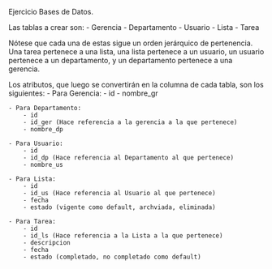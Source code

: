 

Ejercicio Bases de Datos.

Las tablas a crear son:
    - Gerencia
    - Departamento
    - Usuario
    - Lista
    - Tarea

Nótese que cada una de estas sigue un orden jerárquico de pertenencia.
Una tarea pertenece a una lista, una lista pertenece a un usuario, un usuario pertenece a un departamento, y un departamento pertenece a una gerencia.

Los atributos, que luego se convertirán en la columna de cada tabla, son los siguientes:
    - Para Gerencia:
        - id
        - nombre_gr
    
    - Para Departamento:
        - id
        - id_ger (Hace referencia a la gerencia a la que pertenece)
        - nombre_dp
    
    - Para Usuario:
        - id
        - id_dp (Hace referencia al Departamento al que pertenece)
        - nombre_us
    
    - Para Lista:
        - id
        - id_us (Hace referencia al Usuario al que pertenece)
        - fecha
        - estado (vigente como default, archviada, eliminada)
    
    - Para Tarea:
        - id
        - id_ls (Hace referencia a la Lista a la que pertenece)
        - descripcion
        - fecha
        - estado (completado, no completado como default)